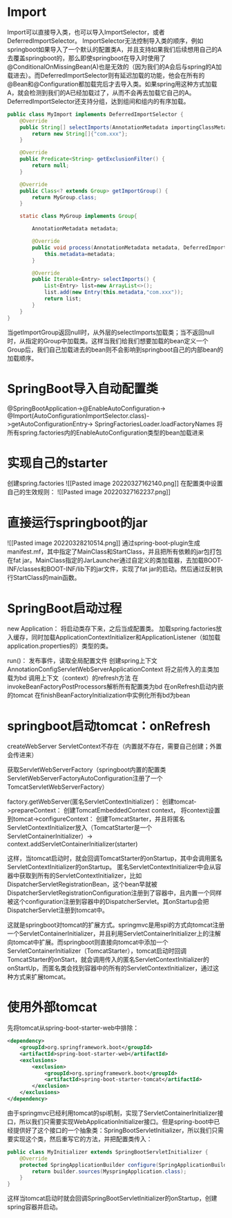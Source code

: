 # Import
Import可以直接导入类，也可以导入ImportSelector，或者DeferredImportSelector。
ImportSelector无法控制导入类的顺序，例如springboot如果导入了一个默认的配置类A，并且支持如果我们后续想用自己的A去覆盖springboot的，那么即使springboot在导入时使用了@ConditionalOnMissingBean(A)也是无效的（因为我们的A会后与spring的A加载进去）。而DeferredImportSelector则有延迟加载的功能，他会在所有的@Bean和@Configuration都加载完后才去导入类。如果spring用这种方式加载A，就会检测到我们的A已经加载过了，从而不会再去加载它自己的A。DeferredImportSelector还支持分组，达到组间和组内的有序加载。

```java
public class MyImport implements DeferredImportSelector {
    @Override
    public String[] selectImports(AnnotationMetadata importingClassMetadata) {
        return new String[]{"com.xxx"};
    }

    @Override
    public Predicate<String> getExclusionFilter() {
        return null;
    }

    @Override
    public Class<? extends Group> getImportGroup() {
        return MyGroup.class;
    }

    static class MyGroup implements Group{

        AnnotationMetadata metadata;

        @Override
        public void process(AnnotationMetadata metadata, DeferredImportSelector selector) {
            this.metadata=metadata;
        }

        @Override
        public Iterable<Entry> selectImports() {
            List<Entry> list=new ArrayList<>();
            list.add(new Entry(this.metadata,"com.xxx"));
            return list;
        }
    }
}
```
当getImportGroup返回null时，从外层的selectImports加载类；当不返回null时，从指定的Group中加载类。这样当我们给我们想要加载的bean定义一个Group后，我们自己加载进去的bean则不会影响到springboot自己的内部bean的加载顺序。

# SpringBoot导入自动配置类
@SpringBootApplication->@EnableAutoConfiguration->
@Import(AutoConfigurationImportSelector.class)->getAutoConfigurationEntry->
SpringFactoriesLoader.loadFactoryNames
将所有spring.factories内的EnableAutoConfiguration类型的bean加载进来

# 实现自己的starter
创建spring.factories
![[Pasted image 20220327162140.png]]
在配置类中设置自己的生效规则：
![[Pasted image 20220327162237.png]]

# 直接运行springboot的jar
![[Pasted image 20220328210514.png]]
通过spring-boot-plugin生成manifest.mf，其中指定了MainClass和StartClass，并且把所有依赖的jar包打包在fat jar。MainClass指定的JarLauncher通过自定义的类加载器，去加载BOOT-INF/classes和BOOT-INF/lib下的jar文件，实现了fat jar的启动。然后通过反射执行StartClass的main函数。


# SpringBoot启动过程
new Application：
将启动类存下来，之后当成配置类。
加载spring.factories放入缓存，同时加载ApplicationContextInitializer和ApplicationListener（如加载application.properties的）类型的类。

run()：
发布事件，读取全局配置文件
创建spring上下文AnnotationConfigServletWebServerApplicationContext
将之前传入的主类加载为bd
调用上下文（context）的refresh方法
在invokeBeanFactoryPostProcessors解析所有配置类为bd
在onRefresh启动内嵌的tomcat
在finishBeanFactoryInitialization中实例化所有bd为bean

# springboot启动tomcat：onRefresh
createWebServer
ServletContext不存在（内置就不存在，需要自己创建；外置会传进来）

获取ServletWebServerFactory（springboot内置的配置类ServletWebServerFactoryAutoConfiguration注册了一个TomcatServletWebServerFactory）

factory.getWebServer(匿名ServletContextInitializer)：
创建tomcat->prepareContext：
创建TomcatEmbeddedContext context，
将context设置到tomcat->configureContext：
创建TomcatStarter，并且将匿名ServletContextInitializer放入（TomcatStarter是一个ServletContainerInitializer）->
context.addServletContainerInitializer(starter)

这样，当tomcat启动时，就会回调TomcatStarter的onStartup，其中会调用匿名ServletContextInitializer的onStartup。
匿名ServletContextInitializer中会从容器中获取到所有的ServletContextInitializer，比如DispatcherServletRegistrationBean，这个bean早就被DispatcherServletRegistrationConfiguration注册到了容器中，且内置一个同样被这个configuration注册到容器中的DispatcherServlet。其onStartup会把DispatcherServlet注册到tomcat中。

这就是springboot对tomcat的扩展方式。springmvc是用spi的方式向tomcat注册一个ServletContainerInitializer，并且利用ServletContainerInitializer上的注解向tomcat中扩展。而springboot则直接向tomcat中添加一个ServletContainerInitializer（TomcatStarter），tomcat启动时回调TomcatStarter的onStart，就会调用传入的匿名ServletContextInitializer的onStartUp，而匿名类会找到容器中的所有的ServletContextInitializer，通过这种方式来扩展tomcat。

# 使用外部tomcat
先将tomcat从spring-boot-starter-web中排除：
```xml
<dependency>
    <groupId>org.springframework.boot</groupId>
    <artifactId>spring-boot-starter-web</artifactId>
    <exclusions>
        <exclusion>
            <groupId>org.springframework.boot</groupId>
            <artifactId>spring-boot-starter-tomcat</artifactId>
        </exclusion>
    </exclusions>
</dependency>
```
由于springmvc已经利用tomcat的spi机制，实现了ServletContainerInitializer接口，所以我们只需要实现WebApplicationInitializer接口。但是spring-boot中已经提供好了这个接口的一个抽象类：SpringBootServletInitializer，所以我们只需要实现这个类，然后重写它的方法，并把配置类传入：
```java
public class MyInitializer extends SpringBootServletInitializer {
    @Override
    protected SpringApplicationBuilder configure(SpringApplicationBuilder builder) {
        return builder.sources(MyspringApplication.class);
    }
}
```
这样当tomcat启动时就会回调SpringBootServletInitializer的onStartup，创建spring容器并启动。
